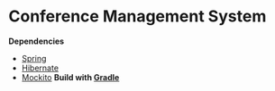# Conference Management System

**Dependencies**
- [Spring](https://spring.io/)
- [Hibernate](http://hibernate.org/)
- [Mockito](http://site.mockito.org/)
**Build with [Gradle](https://gradle.org/)**
